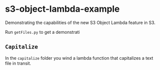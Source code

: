 # s3-object-lambda-example

Demonstrating the capabilities of the new S3 Object Lambda feature in S3.

Run `getFiles.py` to get a demonstrati

## `Capitalize`
In the `capitalize` folder you wind a lambda function that capitalizes a text file in transit.